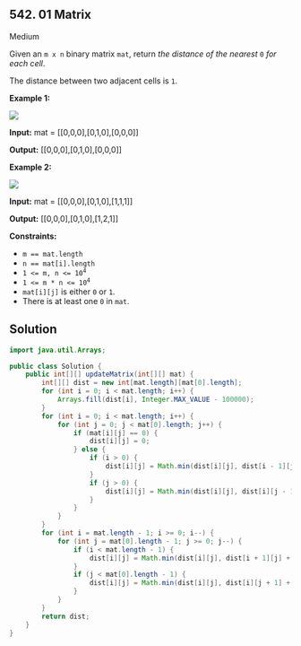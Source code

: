 ## 542\. 01 Matrix

Medium

Given an `m x n` binary matrix `mat`, return _the distance of the nearest_ `0` _for each cell_.

The distance between two adjacent cells is `1`.

**Example 1:**

![](https://assets.leetcode.com/uploads/2021/04/24/01-1-grid.jpg)

**Input:** mat = [[0,0,0],[0,1,0],[0,0,0]]

**Output:** [[0,0,0],[0,1,0],[0,0,0]]

**Example 2:**

![](https://assets.leetcode.com/uploads/2021/04/24/01-2-grid.jpg)

**Input:** mat = [[0,0,0],[0,1,0],[1,1,1]]

**Output:** [[0,0,0],[0,1,0],[1,2,1]]

**Constraints:**

*   `m == mat.length`
*   `n == mat[i].length`
*   <code>1 <= m, n <= 10<sup>4</sup></code>
*   <code>1 <= m * n <= 10<sup>4</sup></code>
*   `mat[i][j]` is either `0` or `1`.
*   There is at least one `0` in `mat`.

## Solution

```java
import java.util.Arrays;

public class Solution {
    public int[][] updateMatrix(int[][] mat) {
        int[][] dist = new int[mat.length][mat[0].length];
        for (int i = 0; i < mat.length; i++) {
            Arrays.fill(dist[i], Integer.MAX_VALUE - 100000);
        }
        for (int i = 0; i < mat.length; i++) {
            for (int j = 0; j < mat[0].length; j++) {
                if (mat[i][j] == 0) {
                    dist[i][j] = 0;
                } else {
                    if (i > 0) {
                        dist[i][j] = Math.min(dist[i][j], dist[i - 1][j] + 1);
                    }
                    if (j > 0) {
                        dist[i][j] = Math.min(dist[i][j], dist[i][j - 1] + 1);
                    }
                }
            }
        }
        for (int i = mat.length - 1; i >= 0; i--) {
            for (int j = mat[0].length - 1; j >= 0; j--) {
                if (i < mat.length - 1) {
                    dist[i][j] = Math.min(dist[i][j], dist[i + 1][j] + 1);
                }
                if (j < mat[0].length - 1) {
                    dist[i][j] = Math.min(dist[i][j], dist[i][j + 1] + 1);
                }
            }
        }
        return dist;
    }
}
```